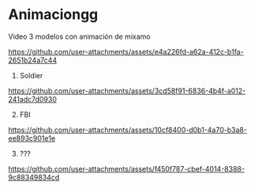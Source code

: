 # Animaciongg

Video 3 modelos con animación de mixamo


https://github.com/user-attachments/assets/e4a226fd-a62a-412c-b1fa-2651b24a7c44

1. Soldier
   

https://github.com/user-attachments/assets/3cd58f91-6836-4b4f-a012-241adc7d0930


2. FBI


https://github.com/user-attachments/assets/10cf8400-d0b1-4a70-b3a8-ee893c901e1e


3. ???


https://github.com/user-attachments/assets/f450f787-cbef-4014-8388-9c88349834cd
